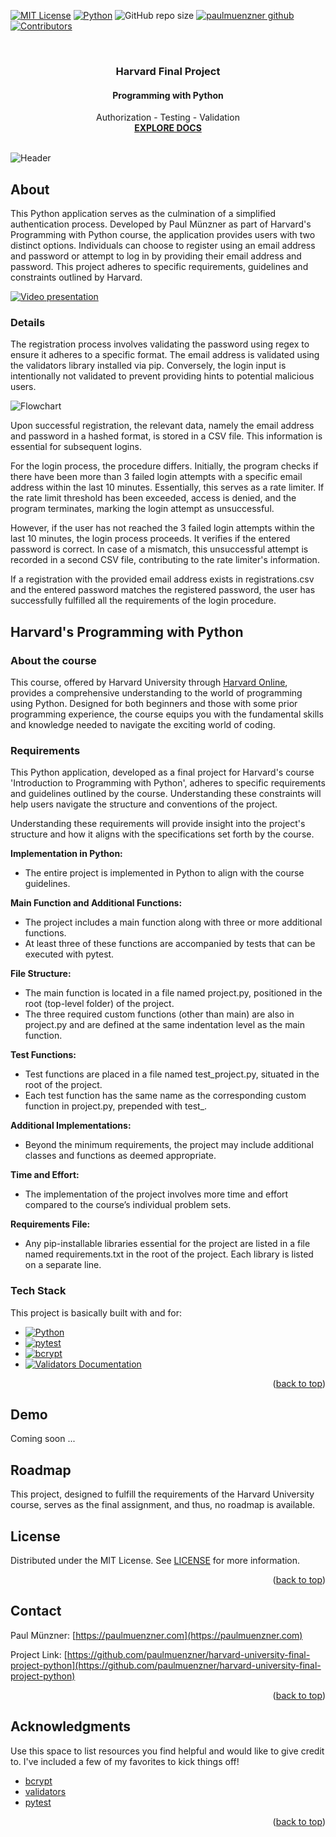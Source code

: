 <a name="readme-top"></a>



[![MIT License][license-shield]][license-url]
[![Python](https://img.shields.io/badge/Python-3.11.3-3776AB?logo=python&logoColor=white)](https://www.python.org/)
![GitHub repo size](https://img.shields.io/github/repo-size/paulmuenzner/harvard-university-final-project-python) 
[![paulmuenzner github][github-shield]][github-url] 
[![Contributors][contributors-shield]][contributors-url]


<!-- PROJECT LOGO -->
<br />
<div align="center">
  <h3 align="center">Harvard Final Project</h3>
  <h4 align="center">Programming with Python</h4>

  <p align="center">
    Authorization - Testing - Validation
    <br />
    <a href="#about"><strong>EXPLORE DOCS</strong></a>
    <br />
    <br />
  </p>
</div>

![Header](assets/harvard-python-final-project-paul-muenzner.png)


<!-- ABOUT THE FINAL PROJECT -->
## About

This Python application serves as the culmination of a simplified authentication process. Developed by Paul Münzner as part of Harvard's Programming with Python course, the application provides users with two distinct options. Individuals can choose to register using an email address and password or attempt to log in by providing their email address and password. This project adheres to specific requirements, guidelines and constraints outlined by Harvard.

[![Video presentation](https://img.youtube.com/vi/gy8zwpGeDAU/0.jpg)](https://www.youtube.com/watch?v=gy8zwpGeDAU)


### Details
The registration process involves validating the password using regex to ensure it adheres to a specific format. The email address is validated using the validators library installed via pip. Conversely, the login input is intentionally not validated to prevent providing hints to potential malicious users.

![Flowchart](assets/cs50-flowchart-paul-muenzner.png)

Upon successful registration, the relevant data, namely the email address and password in a hashed format, is stored in a CSV file. This information is essential for subsequent logins.

For the login process, the procedure differs. Initially, the program checks if there have been more than 3 failed login attempts with a specific email address within the last 10 minutes. Essentially, this serves as a rate limiter. If the rate limit threshold has been exceeded, access is denied, and the program terminates, marking the login attempt as unsuccessful.

However, if the user has not reached the 3 failed login attempts within the last 10 minutes, the login process proceeds. It verifies if the entered password is correct. In case of a mismatch, this unsuccessful attempt is recorded in a second CSV file, contributing to the rate limiter's information.

If a registration with the provided email address exists in registrations.csv and the entered password matches the registered password, the user has successfully fulfilled all the requirements of the login procedure.

## Harvard's Programming with Python

### About the course

This course, offered by Harvard University through [Harvard Online](https://www.harvardonline.harvard.edu/course/cs50s-introduction-programming-python), provides a comprehensive understanding to the world of programming using Python. Designed for both beginners and those with some prior programming experience, the course equips you with the fundamental skills and knowledge needed to navigate the exciting world of coding.


### Requirements

This Python application, developed as a final project for Harvard's course 'Introduction to Programming with Python', adheres to specific requirements and guidelines outlined by the course. Understanding these constraints will help users navigate the structure and conventions of the project. 

Understanding these requirements will provide insight into the project's structure and how it aligns with the specifications set forth by the course.

**Implementation in Python:**
-   The entire project is implemented in Python to align with the course guidelines.

**Main Function and Additional Functions:**
-   The project includes a main function along with three or more additional functions.
-   At least three of these functions are accompanied by tests that can be executed with pytest.

**File Structure:**
-   The main function is located in a file named project.py, positioned in the root (top-level folder) of the project.
-   The three required custom functions (other than main) are also in project.py and are defined at the same indentation level as the main function.

**Test Functions:**
-   Test functions are placed in a file named test_project.py, situated in the root of the project.
-   Each test function has the same name as the corresponding custom function in project.py, prepended with test_.

**Additional Implementations:**
-   Beyond the minimum requirements, the project may include additional classes and functions as deemed appropriate.

**Time and Effort:**
-   The implementation of the project involves more time and effort compared to the course’s individual problem sets.

**Requirements File:**
-   Any pip-installable libraries essential for the project are listed in a file named requirements.txt in the root of the project. Each library is listed on a separate line.


### Tech Stack <a name="tech-stack"></a>

This project is basically built with and for:

*   [![Python](https://img.shields.io/badge/Python-3.11.3-3776AB?logo=python&logoColor=white)](https://www.python.org/)
*   [![pytest](https://img.shields.io/pypi/v/pytest?label=pytest&logo=pytest)](https://pytest.org/)
*   [![bcrypt](https://img.shields.io/pypi/v/bcrypt?label=bcrypt&logo=bcrypt)](https://pypi.org/project/bcrypt/)
*   [![Validators Documentation](https://img.shields.io/badge/Python-Validators-3776AB)](https://validators.readthedocs.io/en/latest/)



<p align="right">(<a href="#readme-top">back to top</a>)</p>


<!-- GETTING STARTED -->
## Demo
Coming soon ...


<!-- ROADMAP -->
## Roadmap

This project, designed to fulfill the requirements of the Harvard University course, serves as the final assignment, and thus, no roadmap is available.

<!-- LICENSE -->
## License

Distributed under the MIT License. See [LICENSE](LICENSE.txt) for more information.

<p align="right">(<a href="#readme-top">back to top</a>)</p>



<!-- CONTACT -->
## Contact

Paul Münzner: [https://paulmuenzner.com](https://paulmuenzner.com) 

Project Link: [https://github.com/paulmuenzner/harvard-university-final-project-python](https://github.com/paulmuenzner/harvard-university-final-project-python)

<p align="right">(<a href="#readme-top">back to top</a>)</p>



<!-- ACKNOWLEDGMENTS -->
## Acknowledgments

Use this space to list resources you find helpful and would like to give credit to. I've included a few of my favorites to kick things off!

*   [bcrypt](https://pypi.org/project/bcrypt/)
*   [validators](https://validators.readthedocs.io/en/latest/)
*   [pytest](https://docs.pytest.org/en/8.0.x/)


<p align="right">(<a href="#readme-top">back to top</a>)</p>



<!-- MARKDOWN LINKS & IMAGES -->
<!-- https://www.markdownguide.org/basic-syntax/#reference-style-links -->
[github-shield]: https://img.shields.io/badge/paulmuenzner-black.svg?logo=github&logoColor=ffffff&colorB=000000
[github-url]: https://github.com/paulmuenzner
[contributors-shield]: https://img.shields.io/github/contributors/paulmuenzner/harvard-university-final-project-python.svg
[contributors-url]: https://github.com/paulmuenzner/harvard-university-final-project-python/graphs/contributors
[issues-shield]: https://img.shields.io/github/issues/paulmuenzner/harvard-university-final-project-python.svg
[issues-url]: https://github.com/paulmuenzner/harvard-university-final-project-python/issues
[license-shield]: https://img.shields.io/badge/license-MIT-orange.svg?colorB=FF5733
[license-url]: https://github.com/paulmuenzner/harvard-university-final-project-python/blob/master/LICENSE.txt
